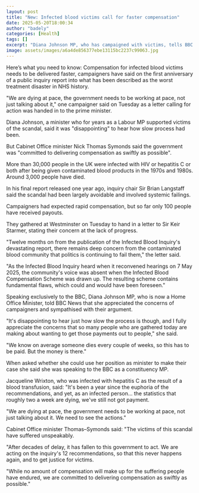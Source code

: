 ```yaml
---
layout: post
title: "New: Infected blood victims call for faster compensation"
date: 2025-05-20T18:00:34
author: "badely"
categories: [Health]
tags: []
excerpt: "Diana Johnson MP, who has campaigned with victims, tells BBC slow progress is 'disappointing'."
image: assets/images/a6a4de856377ebe13115bc2237c99063.jpg
---
```


Here’s what you need to know: Compensation for infected blood victims needs to be delivered faster, campaigners have said on the first anniversary of a public inquiry report into what has been described as the worst treatment disaster in NHS history.

"We are dying at pace, the government needs to be working at pace, not just talking about it," one campaigner said on Tuesday as a letter calling for action was handed in to the prime minister.

Diana Johnson, a minister who for years as a Labour MP supported victims of the scandal, said it was "disappointing" to hear how slow process had been.

But Cabinet Office minister Nick Thomas Symonds said the government was "committed to delivering compensation as swiftly as possible".

More than 30,000 people in the UK were infected with HIV or hepatitis C or both after being given contaminated blood products in the 1970s and 1980s. Around 3,000 people have died.

In his final report released one year ago, inquiry chair Sir Brian Langstaff said the scandal had been largely avoidable and involved systemic failings.

Campaigners had expected rapid compensation, but so far only 100 people have received payouts. 

They gathered at Westminster on Tuesday to hand in a letter to Sir Keir Starmer, stating their concern at the lack of progress. 

"Twelve months on from the publication of the Infected Blood Inquiry's devastating report, there remains deep concern from the contaminated blood community that politics is continuing to fail them," the letter said.

"As the Infected Blood Inquiry heard when it reconvened hearings on 7 May 2025, the community's voice was absent when the Infected Blood Compensation Scheme was drawn up. The resulting scheme contains fundamental flaws, which could and would have been foreseen."

Speaking exclusively to the BBC, Diana Johnson MP, who is now a Home Office Minister, told BBC News that she appreciated the concerns of campaigners and sympathised with their argument.

"It's disappointing to hear just how slow the process is though, and I fully appreciate the concerns that so many people who are gathered today are making about wanting to get those payments out to people," she said.

"We know on average someone dies every couple of weeks, so this has to be paid. But the money is there."

When asked whether she could use her position as minister to make their case she said she was speaking to the BBC as a constituency MP.

Jacqueline Wrixton, who was infected with hepatitis C as the result of a blood transfusion, said: "It's been a year since the euphoria of the recommendations, and yet, as an infected person... the statistics that roughly two a week are dying, we've still not got payment.

"We are dying at pace, the government needs to be working at pace, not just talking about it. We need to see the actions."

Cabinet Office minister Thomas–Symonds said: "The victims of this scandal have suffered unspeakably.

"After decades of delay, it has fallen to this government to act. We are acting on the inquiry's 12 recommendations, so that this never happens again, and to get justice for victims.

"While no amount of compensation will make up for the suffering people have endured, we are committed to delivering compensation as swiftly as possible."

